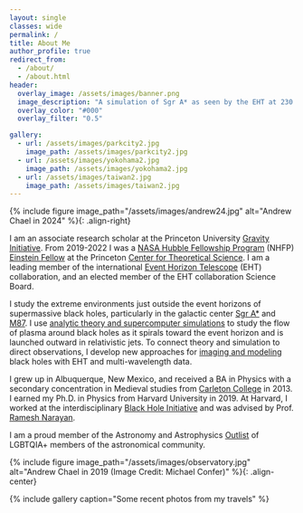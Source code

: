 ```yaml
---
layout: single
classes: wide
permalink: /
title: About Me
author_profile: true
redirect_from: 
  - /about/
  - /about.html
header:
  overlay_image: /assets/images/banner.png
  image_description: "A simulation of Sgr A* as seen by the EHT at 230 GHz" 
  overlay_color: "#000"
  overlay_filter: "0.5"

gallery:
  - url: /assets/images/parkcity2.jpg
    image_path: /assets/images/parkcity2.jpg
  - url: /assets/images/yokohama2.jpg
    image_path: /assets/images/yokohama2.jpg
  - url: /assets/images/taiwan2.jpg
    image_path: /assets/images/taiwan2.jpg
---
```


{% include figure image_path="/assets/images/andrew24.jpg" alt="Andrew Chael in 2024" %}{: .align-right}

I am an associate research scholar at the Princeton University [Gravity Initiative](https://gravity.princeton.edu/). From 2019-2022 I was a [NASA Hubble Fellowship Program](http://www.stsci.edu/stsci-research/fellowships/nasa-hubble-fellowship-program) (NHFP) [Einstein Fellow](https://www.stsci.edu/stsci-research/fellowships/nasa-hubble-fellowship-program/2019-nhfp-fellows) at the Princeton [Center for Theoretical Science](http://pcts.princeton.edu/). I am a leading member of the international [Event Horizon Telescope](http://eventhorizontelescope.org/) (EHT) collaboration, and an elected member of the EHT collaboration Science Board.

I study the extreme environments just outside the event horizons of supermassive black holes, particularly in the galactic center <a href="https://en.wikipedia.org/wiki/Sagittarius_A*">Sgr A*</a> and [M87](https://en.wikipedia.org/wiki/Messier_87). I use [analytic theory and supercomputer simulations](/_pages/simulating) to study the flow of plasma around black holes as it spirals toward the event horizon and is launched outward in relativistic jets. To connect theory and simulation to direct observations, I develop new approaches for [imaging and modeling](/_pages/imaging) black holes with EHT and multi-wavelength data.  

I grew up in Albuquerque, New Mexico, and received a BA in Physics with a secondary concentration in Medieval studies from [Carleton College](https://www.carleton.edu/) in 2013. I earned my Ph.D. in Physics from Harvard University in 2019. At Harvard, I worked at the interdisciplinary [Black Hole Initiative](https://bhi.fas.harvard.edu/) and was advised by Prof. [Ramesh Narayan](https://www.cfa.harvard.edu/~narayan/).

I am a proud member of the Astronomy and Astrophysics [Outlist](https://astro-outlist.github.io/) of LGBTQIA+ members of the astronomical community. 

{% include figure image_path="/assets/images/observatory.jpg" alt="Andrew Chael in 2019 (Image Credit: Michael Confer)" %}{: .align-center}

{% include gallery caption="Some recent photos from my travels" %}

<br/><br/>
